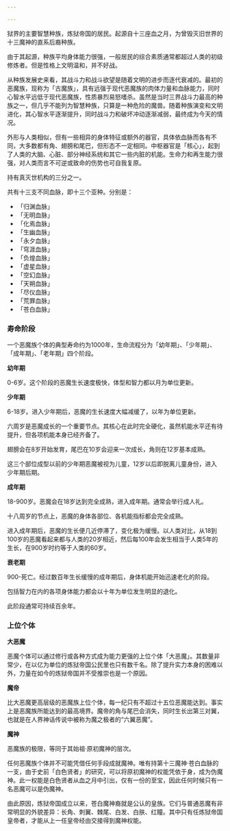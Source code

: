 ```yaml
---

---
```

狱界的主要智慧种族，炼狱帝国的居民。起源自十三座血之月，为曾毁灭旧世界的十三魔神的直系后裔种族。

由于其起源，种族平均身体能力很强，一般居民的综合素质通常都超过人类的初级修炼者。但是性格上文明温和，并不好战。

从种族发展史来看，其战斗力和战斗欲望是随着文明的进步而逐代衰减的。最初的恶魔族，现称为「古魔族」，具有远强于现代恶魔族的肉体力量和血脉能力，同时心智水平远低于现代恶魔族，性质暴烈易怒嗜杀。虽然是当时三界战斗力最高的种族之一，但几乎不能列为智慧种族，只算是一种危险的魔兽。随着种族演变和文明进化，其心智水平逐渐提升，同时战斗力和破坏冲动逐渐减弱，最终成为今天的情况。

外形与人类相似，但有一些相异的身体特征或额外的器官，具体依血脉而各有不同，大多数都有角、翅膀和尾巴，但形态不一定相同。中枢器官是「核心」，起到了人类的大脑、心脏、部分神经系统和其它一些内脏的机能。生命力和再生能力很强，对人类而言不可逆或致命的伤势也可自我复原。

持有真灭世机构的三分之一。

共有十三支不同血脉，即十三个亚种。分别是：

- 「归渊血脉」
- 「无明血脉」
- 「化焉血脉」
- 「生幽血脉」
- 「永夕血脉」
- 「穹涯血脉」
- 「负煌血脉」
- 「虚星血脉」
- 「空幻血脉」
- 「天朔血脉」
- 「尽仪血脉」
- 「荒罪血脉」
- 「苍白血脉」

### 寿命阶段

一个恶魔族个体的典型寿命约为1000年，生命流程分为「幼年期」、「少年期」、「成年期」、「老年期」四个阶段。

**幼年期**

0-6岁。这个阶段的恶魔生长速度极快，体型和智力都以月为单位更新。

**少年期**

6-18岁。进入少年期后，恶魔的生长速度大幅减缓了，以年为单位更新。

六周岁是恶魔成长的一个重要节点。其核心在此时完全硬化，虽然机能水平还有待提升，但各项机能本身已经齐备了。

翅膀会在8岁开始发育，尾巴在10岁会迎来一次成长，角则在12岁基本成熟。

这三个部位成型以前的少年期恶魔被视为儿童，12岁以后即脱离儿童身份，进入少年期后期。

**成年期**

18-900岁。恶魔会在18岁达到完全成熟，进入成年期。通常会举行成人礼。

十八周岁的节点上，恶魔的身体各部位、各机能指标都会完全成熟。

进入成年期后，恶魔的生长便几近停滞了，变化极为缓慢。以人类对比，从18到100岁的恶魔看起来都与人类的20岁相近，然后每100年会发生相当于人类5年的生长，在900岁时约等于人类的60岁。

**衰老期**

900-死亡。经过数百年生长缓慢的成年期后，身体机能开始迅速老化的阶段。

包括智力在内的各项身体能力都会以十年为单位发生明显的退化。

此阶段通常可持续百余年。

### 上位个体

**大恶魔**

恶魔个体可以通过修行或各种方式成为能力更强的上位个体「大恶魔」。其数量非常少，在以亿为单位的炼狱帝国公民里也只有数千名。除了提升实力本身的困难以外，力量在如今的炼狱帝国并不受推崇也是一个原因。

**魔帝**

比大恶魔更高层级的恶魔族上位个体，每一纪只有不超过十五位恶魔能达到。事实上是恶魔族所能达到的最高境界。魔帝的角与尾巴会消失，同时生长出第三对翼，也就是在人界神话传说中被称为魔之极者的“六翼恶魔”。

**魔神**

恶魔族的极限，等同于其始祖·原初魔神的层次。

任何恶魔族个体并不可能凭借任何手段成就魔神。唯有持第十三魔神·苍白血脉的一支，由于史前「白色贤者」的研究，可以将原初魔神的权能凭依于身，成为伪魔神。此一权能是白色贤者从血之月中引出，仅有一份的至宝，因此任何时候只有一名恶魔可以是伪魔神。

由此原因，炼狱帝国成立以来，苍白魔神裔就是公认的皇族。它们与普通恶魔有非常明显的外貌差异：长角、刺翼、棘尾、白发、白肤、红瞳。其中只有任炼狱帝国皇帝者，才能从上一任皇帝经由交接得到魔神权能。